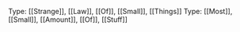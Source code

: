 Type: [[Strange]], [[Law]], [[Of]], [[Small]], [[Things]]
Type: [[Most]], [[Small]], [[Amount]], [[Of]], [[Stuff]]